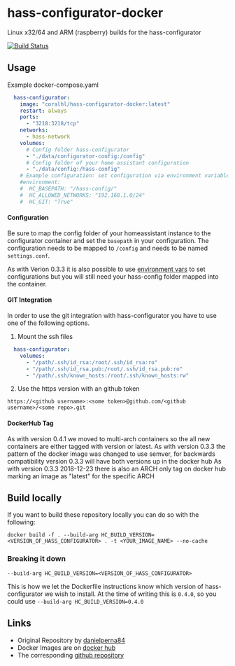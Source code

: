 # hass-configurator-docker
Linux x32/64 and ARM (raspberry) builds for the hass-configurator

[![Build Status](https://travis-ci.org/CausticLab/hass-configurator-docker.svg)](https://travis-ci.org/CausticLab/hass-configurator-docker)


## Usage

Example docker-compose.yaml
```yaml
  hass-configurator:
    image: "coralhl/hass-configurator-docker:latest"
    restart: always
    ports:
      - "3218:3218/tcp"
    networks:
      - hass-network
    volumes:
      # Config folder hass-configurator
      - "./data/configurator-config:/config"
      # Config folder of your home assistant configuration
      - "./data/config:/hass-config"
    # Example configuration: set configuration via environment variables
    #environment:
    #  HC_BASEPATH: "/hass-config/"
    #  HC_ALLOWED_NETWORKS: "192.168.1.0/24"
    #  HC_GIT: "True"
```

#### Configuration
Be sure to map the config folder of your homeassistant instance to the configurator container and set the `basepath` in your configuration.
The configuration needs to be mapped to `/config` and needs to be named `settings.conf`.

As with Verion 0.3.3 it is also possible to use [environment vars](https://github.com/danielperna84/hass-configurator/wiki/Configuration#options) to set configurations but you will still need your hass-config folder mapped into the container.

#### GIT Integration

In order to use the git integration with hass-configurator you have to use one of the following options.

1. Mount the ssh files
```yaml
  hass-configurator:
    volumes:
      - "/path/.ssh/id_rsa:/root/.ssh/id_rsa:ro"
      - "/path/.ssh/id_rsa.pub:/root/.ssh/id_rsa.pub:ro"
      - "/path/.ssh/known_hosts:/root/.ssh/known_hosts:rw"
```

2. Use the https version with an github token
```
https://<github username>:<some token>@github.com/<github username>/<some repo>.git
```

#### DockerHub Tag
As with version 0.4.1 we moved to multi-arch containers so the all new containers are either tagged with version or latest.
As with version 0.3.3 the pattern of the docker image was changed to use semver, for backwards compatibility version 0.3.3 will have both versions up in the docker hub
As with version 0.3.3 2018-12-23 there is also an ARCH only tag on docker hub marking an image as "latest" for the specific ARCH


## Build locally
If you want to build these repository locally you can do so with the following:

```
docker build -f . --build-arg HC_BUILD_VERSION=<VERSION_OF_HASS_CONFIGURATOR> . -t <YOUR_IMAGE_NAME> --no-cache
```

### Breaking it down

`--build-arg HC_BUILD_VERSION=<VERSION_OF_HASS_CONFIGURATOR>`

This is how we let the Dockerfile instructions know which version of hass-configurator we wish to install. At the time of writing this is `0.4.0`, so you could use `--build-arg HC_BUILD_VERSION=0.4.0`


## Links

- Original Repository by [danielperna84](https://github.com/danielperna84/hass-configurator)
- Docker Images are on [docker hub](https://hub.docker.com/r/causticlab/hass-configurator-docker/)
- The corresponding [github repository](https://github.com/CausticLab/hass-configurator-docker)

